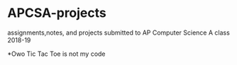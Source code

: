# APCSA-projects
assignments,notes, and projects submitted to AP Computer Science A class 2018-19

*Owo Tic Tac Toe is not my code
